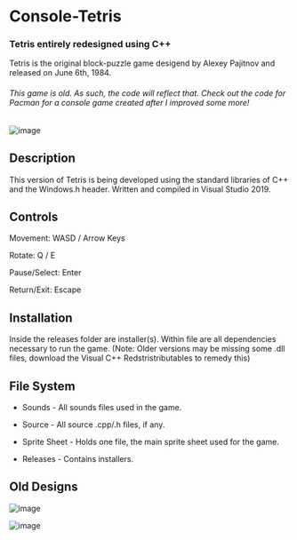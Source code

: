 # Console-Tetris

### Tetris entirely redesigned using C++

Tetris is the original block-puzzle game desigend by Alexey Pajitnov and released on June 6th, 1984.

###### This game is old. As such, the code will reflect that. Check out the code for Pacman for a console game created after I improved some more!

![image](https://cdn.discordapp.com/attachments/474204104248524825/639240018103107614/unknown.png)


## Description

This version of Tetris is being developed using the standard libraries of C++ and the Windows.h header. Written and compiled in Visual Studio 2019. 

## Controls

Movement: WASD / Arrow Keys 

Rotate: Q / E

Pause/Select: Enter

Return/Exit: Escape

## Installation

Inside the releases folder are installer(s). Within file are all dependencies necessary to run the game. (Note: Older versions may be missing some .dll files, download the Visual C++ Redstristributables to remedy this)

## File System

* Sounds - All sounds files used in the game.

* Source - All source .cpp/.h files, if any.

* Sprite Sheet - Holds one file, the main sprite sheet used for the game.

* Releases - Contains installers.

## Old Designs

![image](https://user-images.githubusercontent.com/44079959/61317725-987f6500-a7d1-11e9-9d16-eeb0b2f48b60.png)

![image](https://user-images.githubusercontent.com/44079959/59775479-4ce3a500-927f-11e9-8871-479e8500e695.png)
